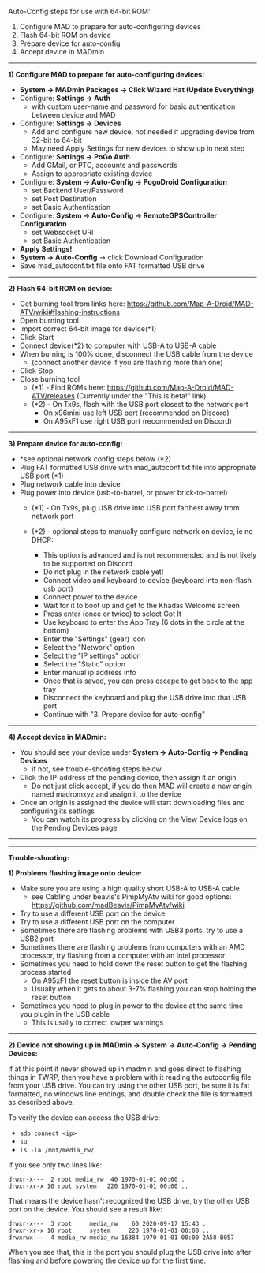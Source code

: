 Auto-Config steps for use with 64-bit ROM:
1) Configure MAD to prepare for auto-configuring devices
2) Flash 64-bit ROM on device
3) Prepare device for auto-config
4) Accept device in MADmin

---

**1) Configure MAD to prepare for auto-configuring devices:**
 - **System -> MADmin Packages -> Click Wizard Hat (Update Everything)**
 - Configure: **Settings -> Auth**
   - with custom user-name and password for basic authentication between device and MAD
 - Configure: **Settings -> Devices**
   - Add and configure new device, not needed if upgrading device from 32-bit to 64-bit
   - May need Apply Settings for new devices to show up in next step
 - Configure: **Settings -> PoGo Auth**
   - Add GMail, or PTC, accounts and passwords
   - Assign to appropriate existing device
 - Configure: **System -> Auto-Config -> PogoDroid Configuration**
   - set Backend User/Password
   - set Post Destination
   - set Basic Authentication
 - Configure: **System -> Auto-Config -> RemoteGPSController Configuration**
   - set Websocket URI
   - set Basic Authentication
 - **Apply Settings!**
 - **System -> Auto-Config** -> click Download Configuration
 - Save mad_autoconf.txt file onto FAT formatted USB drive

---

**2) Flash 64-bit ROM on device:**
 - Get burning tool from links here: https://github.com/Map-A-Droid/MAD-ATV/wiki#flashing-instructions
 - Open burning tool
 - Import correct 64-bit image for device(*1)
 - Click Start
 - Connect device(*2) to computer with USB-A to USB-A cable
 - When burning is 100% done, disconnect the USB cable from the device
   - (connect another device if you are flashing more than one)
 - Click Stop
 - Close burning tool 
   - (*1) - Find ROMs here: https://github.com/Map-A-Droid/MAD-ATV/releases (Currently under the "This is beta!" link)
   - (*2) - On Tx9s, flash with the USB port closest to the network port
     - On x96mini use left USB port (recommended on Discord)
     - On A95xF1 use right USB port (recommended on Discord)

---

**3) Prepare device for auto-config:**
 - *see optional network config steps below (*2)
 - Plug FAT formatted USB drive with mad_autoconf.txt file into appropriate USB port (*1)
 - Plug network cable into device
 - Plug power into device (usb-to-barrel, or power brick-to-barrel)
   - (*1) - On Tx9s, plug USB drive into USB port farthest away from network port

   - (*2) - optional steps to manually configure network on device, ie no DHCP:
     - This option is advanced and is not recommended and is not likely to be supported on Discord
     - Do not plug in the network cable yet!
     - Connect video and keyboard to device (keyboard into non-flash usb port)
     - Connect power to the device
     - Wait for it to boot up and get to the Khadas Welcome screen
     - Press enter (once or twice) to select Got It
     - Use keyboard to enter the App Tray (6 dots in the circle at the bottom)
     - Enter the "Settings" (gear) icon
     - Select the "Network" option
     - Select the "IP settings" option
     - Select the "Static" option
     - Enter manual ip address info
     - Once that is saved, you can press escape to get back to the app tray
     - Disconnect the keyboard and plug the USB drive into that USB port
     - Continue with "3. Prepare device for auto-config"

---

**4) Accept device in MADmin:**
 - You should see your device under **System -> Auto-Config -> Pending Devices**
   - if not, see trouble-shooting steps below
 - Click the IP-address of the pending device, then assign it an origin
   - Do not just click accept, if you do then MAD will create a new origin named madromxyz and assign it to the device
 - Once an origin is assigned the device will start downloading files and configuring its settings
   - You can watch its progress by clicking on the View Device logs on the Pending Devices page

---
---

**Trouble-shooting:**

**1) Problems flashing image onto device:**
 - Make sure you are using a high quality short USB-A to USB-A cable
   * see Cabling under beavis's PimpMyAtv wiki for good options: https://github.com/madBeavis/PimpMyAtv/wiki
 - Try to use a different USB port on the device
 - Try to use a different USB port on the computer
 - Sometimes there are flashing problems with USB3 ports, try to use a USB2 port
 - Sometimes there are flashing problems from computers with an AMD processor,
       try flashing from a computer with an Intel processor
 - Sometimes you need to hold down the reset button to get the flashing process started
   * On A95xF1 the reset button is inside the AV port
   * Usually when it gets to about 3-7% flashing you can stop holding the reset button
 - Sometimes you need to plug in power to the device at the same time you plugin in the USB cable
   * This is usally to correct lowper warnings

---

**2) Device not showing up in MADmin -> System -> Auto-Config -> Pending Devices:**

If at this point it never showed up in madmin and goes direct to flashing things in TWRP,
then you have a problem with it reading the autoconfig file from your USB drive.
You can try using the other USB port, be sure it is fat formatted, no windows line endings,
and double check the file is formatted as described above.

To verify the device can access the USB drive:
 - `adb connect <ip>`
 - `su`
 - `ls -la /mnt/media_rw/`
 
If you see only two lines like:
```
drwxr-x---  2 root media_rw  40 1970-01-01 00:00 .
drwxr-xr-x 10 root system   220 1970-01-01 00:00 ..
```
That means the device hasn't recognized the USB drive, try the other USB port on the device.
You should see a result like:
```
drwxr-x---  3 root     media_rw    60 2020-09-17 15:43 .
drwxr-xr-x 10 root     system     220 1970-01-01 00:00 ..
drwxrwx---  4 media_rw media_rw 16384 1970-01-01 00:00 2A58-B057
```

When you see that, this is the port you should plug the USB drive into after flashing and before powering the device up for the first time.
